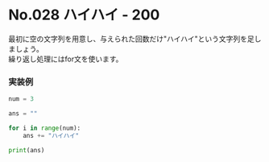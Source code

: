 # No.028 ハイハイ - 200
最初に空の文字列を用意し、与えられた回数だけ"ハイハイ"という文字列を足しましょう。<br>
繰り返し処理にはfor文を使います。
### 実装例
```py
num = 3

ans = ""

for i in range(num):
    ans += "ハイハイ"

print(ans)
```